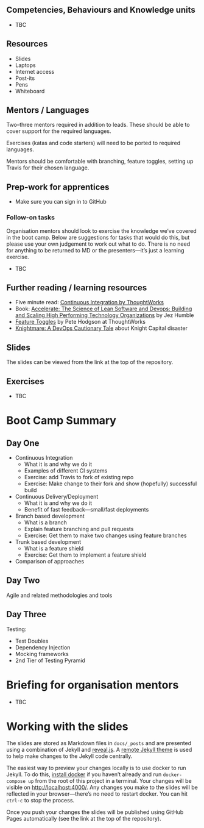 <!--- ORGANISER THINGS TO CONSIDER 
- Which technical competencies, behaviours and knowledge module topics does the bootcamp cover/meet
- Structuring retros so that they can inform thinking for individual's personal learning records (off the job training record tab in their learning logs)
- Introducing some sort of test or quiz on basic concept learning points from the bootcamp to validate that they have taken stuff in, and provide organisation mentors with results to help them focus follow ups
--->

## Competencies, Behaviours and Knowledge units

* TBC

## Resources 

* Slides
* Laptops
* Internet access
* Post-its
* Pens
* Whiteboard

## Mentors / Languages
 
Two–three mentors required in addition to leads. These should be able to cover support for the required languages.

Exercises (katas and code starters) will need to be ported to required languages.

Mentors should be comfortable with branching, feature toggles, setting up Travis for their chosen language.

## Prep-work for apprentices

* Make sure you can sign in to GitHub

### Follow-on tasks

Organisation mentors should look to exercise the knowledge we’ve covered in the boot camp. Below are suggestions for tasks that would do this, but please use your own judgement to work out what to do. There is no need for anything to be returned to MD or the presenters—it’s just a learning exercise.

* TBC

## Further reading / learning resources

<!--- For end of boot camp: Signposting for apprentices self study, further learning, online resources, practice etc. --->

* Five minute read: [Continuous Integration by ThoughtWorks](https://www.thoughtworks.com/continuous-integration)
* Book: [Accelerate: The Science of Lean Software and Devops: Building and Scaling High Performing Technology Organizations](https://www.amazon.co.uk/Accelerate-Software-Performing-Technology-Organizations/dp/1942788339) by Jez Humble
* [Feature Toggles](https://martinfowler.com/articles/feature-toggles.html) by Pete Hodgson at ThoughtWorks
* [Knightmare: A DevOps Cautionary Tale](https://dougseven.com/2014/04/17/knightmare-a-devops-cautionary-tale/) about Knight Capital disaster

## Slides

The slides can be viewed from the link at the top of the repository.

## Exercises

* TBC
<!--- 
* Setting up CI?
* Branching and creating Pull Requests?
* Resolving, tracing, telneting?
---> 

# Boot Camp Summary

## Day One

* Continuous Integration
  * What it is and why we do it
  * Examples of different CI systems
  * Exercise: add Travis to fork of existing repo
  * Exercise: Make change to their fork and show (hopefully) successful build
* Continuous Delivery/Deployment
  * What it is and why we do it
  * Benefit of fast feedback—small/fast deployments
* Branch based development
  * What is a branch
  * Explain feature branching and pull requests
  * Exercise: Get them to make two changes using feature branches
* Trunk based development
  * What is a feature shield
  * Exercise: Get them to implement a feature shield
* Comparison of approaches

## Day Two

Agile and related methodologies and tools

## Day Three

Testing: 

* Test Doubles
* Dependency Injection
* Mocking frameworks
* 2nd Tier of Testing Pyramid

# Briefing for organisation mentors

* TBC

# Working with the slides

The slides are stored as Markdown files in `docs/_posts` and are presented using a combination of Jekyll and [reveal.js](https://revealjs.com/#/). A [remote Jekyll theme](https://github.com/autotraderuk/jekyll-revealjs) is used to help make changes to the Jekyll code centrally.

The easiest way to preview your changes locally is to use docker to run Jekyll. To do this, [install docker](https://www.docker.com/get-started) if you haven’t already and run `docker-compose up` from the root of this project in a terminal. Your changes will be visible on <http://localhost:4000/>. Any changes you make to the slides will be reflected in your browser—there’s no need to restart docker. You can hit `ctrl-c` to stop the process.

Once you push your changes the slides will be published using GitHub Pages automatically (see the link at the top of the repository).